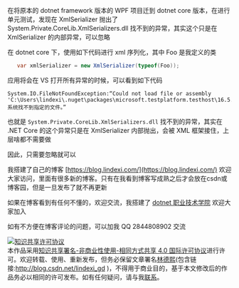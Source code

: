 
在将原本的 dotnet framework 版本的 WPF 项目迁到 dotnet core 版本，在进行单元测试，发现在 XmlSerializer 抛出了 System.Private.CoreLib.XmlSerializers.dll 找不到的异常，其实这个只是在 XmlSerializer 的内部异常，可以忽略

<!--more-->


<!-- 发布 -->

在 dotnet core 下，使用如下代码进行 xml 序列化，其中 Foo 是我定义的类

```csharp
   var xmlSerializer = new XmlSerializer(typeof(Foo));
```

应用将会在 VS 打开所有异常的时候，可以看到如下代码

```
System.IO.FileNotFoundException:“Could not load file or assembly 'C:\Users\lindexi\.nuget\packages\microsoft.testplatform.testhost\16.5.0\build\netcoreapp2.1\x64\System.Private.CoreLib.XmlSerializers.dll'. 系统找不到指定的文件。”
```

也就是 `System.Private.CoreLib.XmlSerializers.dll` 找不到的异常，其实在 .NET Core 的这个异常只是在 XmlSerializer 内部抛出，会被 XML 框架接住，上层啥都不需要做

因此，只需要忽略就可以



我搭建了自己的博客 [https://blog.lindexi.com/](https://blog.lindexi.com/) 欢迎大家访问，里面有很多新的博客。只有在我看到博客写成熟之后才会放在csdn或博客园，但是一旦发布了就不再更新

如果在博客看到有任何不懂的，欢迎交流，我搭建了 [dotnet 职业技术学院](https://t.me/dotnet_campus) 欢迎大家加入

如有不方便在博客评论的问题，可以加我 QQ 2844808902 交流

<a rel="license" href="http://creativecommons.org/licenses/by-nc-sa/4.0/"><img alt="知识共享许可协议" style="border-width:0" src="https://licensebuttons.net/l/by-nc-sa/4.0/88x31.png" /></a><br />本作品采用<a rel="license" href="http://creativecommons.org/licenses/by-nc-sa/4.0/">知识共享署名-非商业性使用-相同方式共享 4.0 国际许可协议</a>进行许可。欢迎转载、使用、重新发布，但务必保留文章署名[林德熙](http://blog.csdn.net/lindexi_gd)(包含链接:http://blog.csdn.net/lindexi_gd )，不得用于商业目的，基于本文修改后的作品务必以相同的许可发布。如有任何疑问，请与我[联系](mailto:lindexi_gd@163.com)。